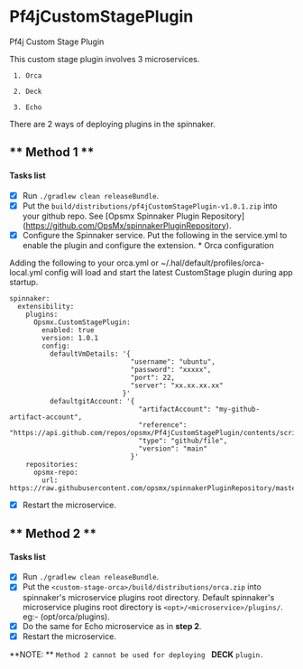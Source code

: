 # Pf4jCustomStagePlugin
Pf4j Custom Stage Plugin

This custom stage plugin involves 3 microservices.

     1. Orca
    
     2. Deck
     
     3. Echo

There are 2 ways of deploying plugins in the spinnaker.

## ** Method 1 **

   #### Tasks list

   - [x] Run `./gradlew clean releaseBundle`.
   - [x] Put the `build/distributions/pf4jCustomStagePlugin-v1.0.1.zip` into your github repo.
          See  [Opsmx Spinnaker Plugin Repository] (https://github.com/OpsMx/spinnakerPluginRepository).
   - [x] Configure the Spinnaker service. Put the following in the service.yml to enable the plugin and configure the extension.
          * Orca configuration

Adding the following to your orca.yml or ~/.hal/default/profiles/orca-local.yml config will load and start the latest CustomStage plugin during app startup.
```
spinnaker:
  extensibility:
    plugins:
      Opsmx.CustomStagePlugin:
        enabled: true
        version: 1.0.1
        config:
          defaultVmDetails: '{
                              "username": "ubuntu",
                              "password": "xxxxx",
                              "port": 22,
                              "server": "xx.xx.xx.xx"
                            }'
          defaultgitAccount: '{
                                "artifactAccount": "my-github-artifact-account",
                                "reference": "https://api.github.com/repos/opsmx/Pf4jCustomStagePlugin/contents/script.sh",
                                "type": "github/file",
                                "version": "main"
                              }'
    repositories:
      opsmx-repo:
        url: https://raw.githubusercontent.com/opsmx/spinnakerPluginRepository/master/repositories.json
```
         
   - [x] Restart the microservice.

## ** Method 2 **

   #### Tasks list

   - [x] Run `./gradlew clean releaseBundle`.
   - [x] Put the `<custom-stage-orca>/build/distributions/orca.zip` into spinnaker's microservice plugins root directory.
         Default spinnaker's microservice plugins root directory is `<opt>/<microservice>/plugins/`. eg:- (opt/orca/plugins).
   - [x] Do the same for Echo microservice as in **step 2**.
   - [x] Restart the microservice.
 
   **NOTE: ** `Method 2 cannot be used for deploying ` **DECK** `plugin.`
